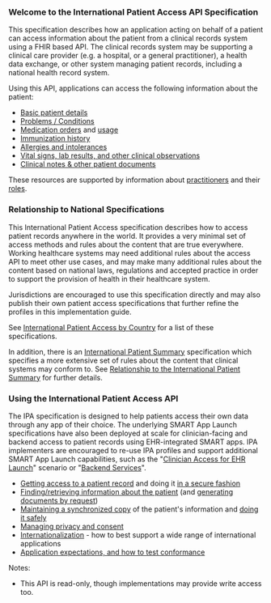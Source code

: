 ### Welcome to the International Patient Access API Specification

This specification describes how an application acting on behalf of a patient
can access information about the patient from a clinical records system using
a FHIR based API. The clinical records system may be supporting a clinical care
provider (e.g. a hospital, or a general practitioner), a health data exchange, 
or other system managing patient records, including a national health record system.

Using this API, applications can access the following information about the patient:

* [Basic patient details](StructureDefinition-ipa-patient.html)
* [Problems / Conditions](StructureDefinition-ipa-condition.html)
* [Medication orders](StructureDefinition-ipa-medicationrequest.html) and [usage](StructureDefinition-ipa-medicationstatement.html)
* [Immunization history](StructureDefinition-ipa-immunization.html)
* [Allergies and intolerances](StructureDefinition-ipa-allergyintolerance.html)
* [Vital signs, lab results, and other clinical observations](StructureDefinition-ipa-observation.html)
* [Clinical notes & other patient documents](StructureDefinition-ipa-documentreference.html)

These resources are supported by information about [practitioners](StructureDefinition-ipa-practitioner.html) and their [roles](StructureDefinition-ipa-practitionerrole.html).


### Relationship to National Specifications 

This International Patient Access specification describes how to access patient 
records anywhere in the world. It provides a very minimal set of access methods 
and rules about the content that are true everywhere. Working healthcare systems 
may need additional rules about the access API to meet other use cases, and may make many 
additional rules about the content based on national laws, regulations and accepted
practice in order to support the provision of health in their healthcare system. 

Jurisdictions are encouraged to use this specification directly and may also publish their own patient access specifications that further refine the profiles in this implementation guide. 

See [International Patient Access by Country](ipa-by-country.html) for a list of these specifications. 

In addition, there is an [International Patient Summary](http://hl7.org/fhir/uv/ips) specification which specifies
a more extensive set of rules about the content that clinical systems may conform to.
See [Relationship to the International Patient Summary](ips-relationship.html) for further details.

### Using the International Patient Access API

The IPA specification is designed to help patients access their own data through any app of their choice. The underlying SMART App Launch specifications have also been deployed at scale for clinician-facing and backend access to patient records using EHR-integrated SMART apps. IPA implementers are encouraged to re-use IPA profiles and support additional SMART App Launch capabilities, such as the "[Clinician Access for EHR Launch](http://hl7.org/fhir/smart-app-launch/conformance.html#capability-sets)" scenario or "[Backend Services](http://hl7.org/fhir/smart-app-launch/backend-services.html)".

 - [Getting access to a patient record](access.html) and doing it [in a secure fashion](security.html)
 - [Finding/retrieving information about the patient](fetching.html) (and [generating documents by request](doc-gen.html))
 - [Maintaining a synchronized copy](synchronization.html) of the patient's information and [doing it safely](safety.html)
 - [Managing privacy and consent](privacy.html)
 - [Internationalization](internationalization.html) - how to best support a wide range of international applications  
 - [Application expectations, and how to test conformance](conformance.html)

Notes:
* This  API is read-only, though implementations may provide write access too.
